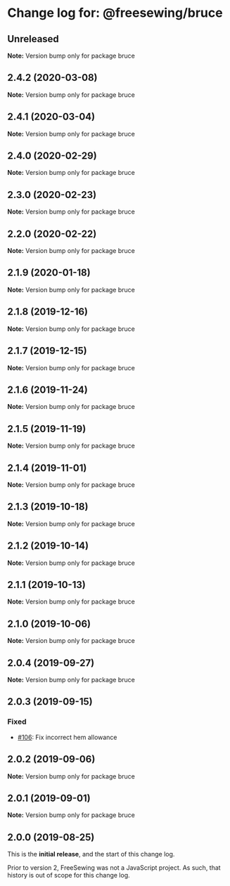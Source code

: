 # Change log for: @freesewing/bruce


## Unreleased

**Note:** Version bump only for package bruce


## 2.4.2 (2020-03-08)

**Note:** Version bump only for package bruce


## 2.4.1 (2020-03-04)

**Note:** Version bump only for package bruce


## 2.4.0 (2020-02-29)

**Note:** Version bump only for package bruce


## 2.3.0 (2020-02-23)

**Note:** Version bump only for package bruce


## 2.2.0 (2020-02-22)

**Note:** Version bump only for package bruce


## 2.1.9 (2020-01-18)

**Note:** Version bump only for package bruce


## 2.1.8 (2019-12-16)

**Note:** Version bump only for package bruce


## 2.1.7 (2019-12-15)

**Note:** Version bump only for package bruce


## 2.1.6 (2019-11-24)

**Note:** Version bump only for package bruce


## 2.1.5 (2019-11-19)

**Note:** Version bump only for package bruce


## 2.1.4 (2019-11-01)

**Note:** Version bump only for package bruce


## 2.1.3 (2019-10-18)

**Note:** Version bump only for package bruce


## 2.1.2 (2019-10-14)

**Note:** Version bump only for package bruce


## 2.1.1 (2019-10-13)

**Note:** Version bump only for package bruce


## 2.1.0 (2019-10-06)

**Note:** Version bump only for package bruce


## 2.0.4 (2019-09-27)

**Note:** Version bump only for package bruce


## 2.0.3 (2019-09-15)

### Fixed

 - [#106](https://github.com/freesewing/freesewing/issues/106): Fix incorrect hem allowance
## 2.0.2 (2019-09-06)

**Note:** Version bump only for package bruce


## 2.0.1 (2019-09-01)

**Note:** Version bump only for package bruce




## 2.0.0 (2019-08-25)

This is the **initial release**, and the start of this change log.

Prior to version 2, FreeSewing was not a JavaScript project.
As such, that history is out of scope for this change log.
